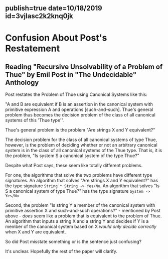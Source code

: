 publish=true
date=10/18/2019
id=3vjlasc2k2knq0jk
---
# Confusion About Post's Restatement
## Reading "Recursive Unsolvability of a Problem of Thue" by Emil Post in "The Undecidable" Anthology

Post restates the Problem of Thue using Canonical Systems like this:

"A and B are equivalent if B is an assertion in the canonical system with primitive expression A and operations [such-and-such]. Thue's general problem thus becomes the decision problem of the class of all canonical systems of this 'Thue type'".

Thue's general problem is the problem "Are strings X and Y equivalent?"

The decision problem for the class of all canonical systems of type Thue, however, is the problem of deciding whether or not an arbitrary canonical system is in the class of all canonical systems of the Thue type. That is, it is the problem, "Is system S a canonical system of the type Thue?"

Despite what Post says, these seem like totally different problems.

For one, the algorithms that solve the two problems have different type signatures. An algorithm that solves "Are strings X and Y equivalent?" has the type signature `String * String -> Yes/No`. An algorithm that solves "Is S a canonical system of type Thue?" has the type signature `System -> Yes/No`

Second, the problem "Is string Y a member of the canonical system with primitive assertion X and such-and-such operations?" - mentioned by Post above - *does* seem like a problem that is equivalent to the problem of Thue. An algorithm that inputs a string X and a string Y and decides if Y is a member of the canonical system based on X *would only decide correctly* when X and Y are equivalent.

So did Post misstate something or is the sentence just confusing?

It's unclear. Hopefully the rest of the paper will clarify.